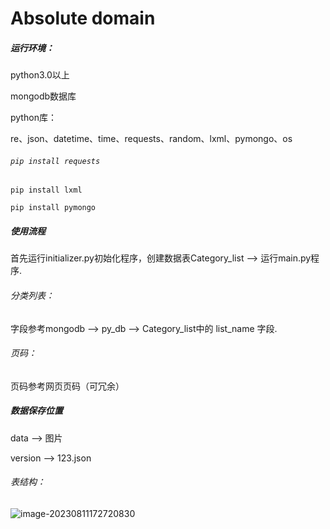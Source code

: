 # Absolute domain

##### 运行环境：

python3.0以上

mongodb数据库

python库：

re、json、datetime、time、requests、random、lxml、pymongo、os

###### `pip install requests`

`pip install lxml`

`pip install pymongo`

##### 使用流程

首先运行initializer.py初始化程序，创建数据表Category_list --> 运行main.py程序.

###### 分类列表：

字段参考mongodb --> py_db --> Category_list中的 list_name 字段.

###### 页码：

页码参考网页页码（可冗余）

##### 数据保存位置

data --> 图片

version --> 123.json

###### 表结构：

![image-20230811172720830](C:\Users\tang\AppData\Roaming\Typora\typora-user-images\image-20230811172720830.png)




